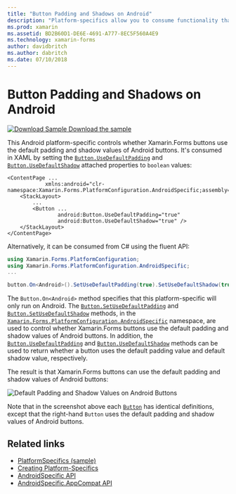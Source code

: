 ```yaml
---
title: "Button Padding and Shadows on Android"
description: "Platform-specifics allow you to consume functionality that's only available on a specific platform, without implementing custom renderers or effects. This article explains how to consume the Android platform-specific that uses the default padding and shadow values of Android buttons."
ms.prod: xamarin
ms.assetid: BD2B60D1-DE6E-4691-A777-8EC5F560A4E9
ms.technology: xamarin-forms
author: davidbritch
ms.author: dabritch
ms.date: 07/10/2018
---
```


# Button Padding and Shadows on Android

[![Download Sample](~/media/shared/download.png) Download the sample](https://docs.microsoft.com/samples/xamarin/xamarin-forms-samples/userinterface-platformspecifics)

This Android platform-specific controls whether Xamarin.Forms buttons use the default padding and shadow values of Android buttons. It's consumed in XAML by setting the [`Button.UseDefaultPadding`](xref:Xamarin.Forms.PlatformConfiguration.AndroidSpecific.Button.UseDefaultPaddingProperty) and [`Button.UseDefaultShadow`](xref:Xamarin.Forms.PlatformConfiguration.AndroidSpecific.Button.UseDefaultShadowProperty) attached properties to `boolean` values:

```xaml
<ContentPage ...
            xmlns:android="clr-namespace:Xamarin.Forms.PlatformConfiguration.AndroidSpecific;assembly=Xamarin.Forms.Core">
    <StackLayout>
        ...
        <Button ...
                android:Button.UseDefaultPadding="true"
                android:Button.UseDefaultShadow="true" />         
    </StackLayout>
</ContentPage>
```

Alternatively, it can be consumed from C# using the fluent API:

```csharp
using Xamarin.Forms.PlatformConfiguration;
using Xamarin.Forms.PlatformConfiguration.AndroidSpecific;
...

button.On<Android>().SetUseDefaultPadding(true).SetUseDefaultShadow(true);
```

The `Button.On<Android>` method specifies that this platform-specific will only run on Android. The [`Button.SetUseDefaultPadding`](xref:Xamarin.Forms.PlatformConfiguration.AndroidSpecific.Button.SetUseDefaultPadding(Xamarin.Forms.IPlatformElementConfiguration{Xamarin.Forms.PlatformConfiguration.Android,Xamarin.Forms.Button},System.Boolean)) and [`Button.SetUseDefaultShadow`](xref:Xamarin.Forms.PlatformConfiguration.AndroidSpecific.Button.SetUseDefaultShadow(Xamarin.Forms.IPlatformElementConfiguration{Xamarin.Forms.PlatformConfiguration.Android,Xamarin.Forms.Button},System.Boolean)) methods, in the [`Xamarin.Forms.PlatformConfiguration.AndroidSpecific`](xref:Xamarin.Forms.PlatformConfiguration.AndroidSpecific) namespace, are used to control whether Xamarin.Forms buttons use the default padding and shadow values of Android buttons. In addition, the [`Button.UseDefaultPadding`](xref:Xamarin.Forms.PlatformConfiguration.AndroidSpecific.Button.UseDefaultPadding(Xamarin.Forms.IPlatformElementConfiguration{Xamarin.Forms.PlatformConfiguration.Android,Xamarin.Forms.Button})) and [`Button.UseDefaultShadow`](xref:Xamarin.Forms.PlatformConfiguration.AndroidSpecific.Button.UseDefaultShadow(Xamarin.Forms.IPlatformElementConfiguration{Xamarin.Forms.PlatformConfiguration.Android,Xamarin.Forms.Button})) methods can be used to return whether a button uses the default padding value and default shadow value, respectively.

The result is that Xamarin.Forms buttons can use the default padding and shadow values of Android buttons:

![](button-padding-shadow-images/button-padding-and-shadow.png "Default Padding and Shadow Values on Android Buttons")

Note that in the screenshot above each [`Button`](xref:Xamarin.Forms.Button) has identical definitions, except that the right-hand `Button` uses the default padding and shadow values of Android buttons.

## Related links

- [PlatformSpecifics (sample)](https://docs.microsoft.com/samples/xamarin/xamarin-forms-samples/userinterface-platformspecifics)
- [Creating Platform-Specifics](~/xamarin-forms/platform/platform-specifics/index.md#creating-platform-specifics)
- [AndroidSpecific API](xref:Xamarin.Forms.PlatformConfiguration.AndroidSpecific)
- [AndroidSpecific.AppCompat API](xref:Xamarin.Forms.PlatformConfiguration.AndroidSpecific.AppCompat)
